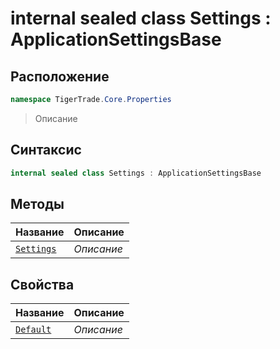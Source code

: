 
# internal sealed class Settings : ApplicationSettingsBase
## Расположение
```csharp
namespace TigerTrade.Core.Properties
```



> Описание

## Синтаксис
```csharp
internal sealed class Settings : ApplicationSettingsBase
```


## Методы
| Название | Описание |
| --- | --- |
| [`Settings`](./Settings.cs/Методы/Settings.md) | *Описание* |

## Свойства
| Название | Описание |
| --- | --- |
| [`Default`](./Settings.cs/Свойства/Default.md) | *Описание* |



